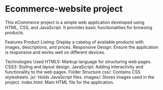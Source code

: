 # Ecommerce-website project
This eCommerce project is a simple web application developed using HTML, CSS, and JavaScript. It provides basic functionalities for browsing products.

Features
Product Listing: Display a catalog of available products with images, descriptions, and prices.
Responsive Design: Ensure the application is responsive and works well on different devices.

Technologies Used
HTML5: Markup language for structuring web pages.
CSS3: Styling and layout design.
JavaScript: Adding interactivity and functionality to the web pages.
Folder Structure
css/: Contains CSS stylesheets.
js/: Holds JavaScript files.
images/: Stores images used in the project.
index.html: Main HTML file for the application.
